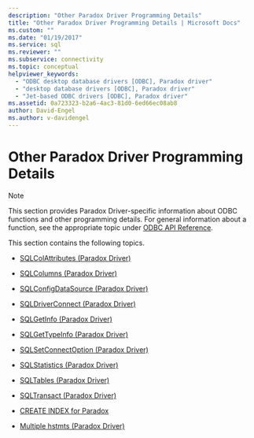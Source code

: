 ```yaml
---
description: "Other Paradox Driver Programming Details"
title: "Other Paradox Driver Programming Details | Microsoft Docs"
ms.custom: ""
ms.date: "01/19/2017"
ms.service: sql
ms.reviewer: ""
ms.subservice: connectivity
ms.topic: conceptual
helpviewer_keywords: 
  - "ODBC desktop database drivers [ODBC], Paradox driver"
  - "desktop database drivers [ODBC], Paradox driver"
  - "Jet-based ODBC drivers [ODBC], Paradox driver"
ms.assetid: 0a723323-b2a6-4ac3-81d0-6ed66ec08ab8
author: David-Engel
ms.author: v-davidengel
---
```

# Other Paradox Driver Programming Details
> [!NOTE]  
>  This section provides Paradox Driver-specific information about ODBC functions and other programming details. For general information about a function, see the appropriate topic under [ODBC API Reference](../../odbc/reference/syntax/odbc-api-reference.md).  
  
 This section contains the following topics.  
  
-   [SQLColAttributes (Paradox Driver)](../../odbc/microsoft/sqlcolattributes-paradox-driver.md)  
  
-   [SQLColumns (Paradox Driver)](../../odbc/microsoft/sqlcolumns-paradox-driver.md)  
  
-   [SQLConfigDataSource (Paradox Driver)](../../odbc/microsoft/sqlconfigdatasource-paradox-driver.md)  
  
-   [SQLDriverConnect (Paradox Driver)](../../odbc/microsoft/sqldriverconnect-paradox-driver.md)  
  
-   [SQLGetInfo (Paradox Driver)](../../odbc/microsoft/sqlgetinfo-paradox-driver.md)  
  
-   [SQLGetTypeInfo (Paradox Driver)](../../odbc/microsoft/sqlgettypeinfo-paradox-driver.md)  
  
-   [SQLSetConnectOption (Paradox Driver)](../../odbc/microsoft/sqlsetconnectoption-paradox-driver.md)  
  
-   [SQLStatistics (Paradox Driver)](../../odbc/microsoft/sqlstatistics-paradox-driver.md)  
  
-   [SQLTables (Paradox Driver)](../../odbc/microsoft/sqltables-paradox-driver.md)  
  
-   [SQLTransact (Paradox Driver)](../../odbc/microsoft/sqltransact-paradox-driver.md)  
  
-   [CREATE INDEX for Paradox](../../odbc/microsoft/create-index-for-paradox.md)  
  
-   [Multiple hstmts (Paradox Driver)](../../odbc/microsoft/multiple-hstmts-paradox-driver.md)
